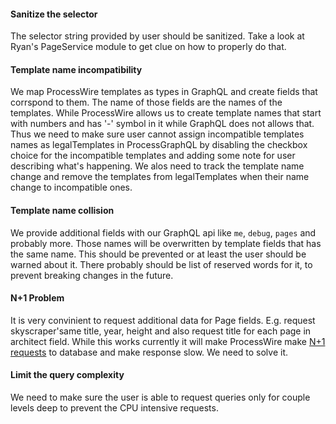 #### Sanitize the selector
The selector string provided by user should be sanitized. Take a look at Ryan's
PageService module to get clue on how to properly do that.

#### Template name incompatibility
We map ProcessWire templates as types in GraphQL and create fields that corrspond
to them. The name of those fields are the names of the templates. While ProcessWire
allows us to create template names that start with numbers and has '-' symbol in it
while GraphQL does not allows that. Thus we need to make sure user cannot assign
incompatible templates names as legalTemplates in ProcessGraphQL by disabling the
checkbox choice for the incompatible templates and adding some note for user describing
what's happening. We alos need to track the template name change and remove the templates
from legalTemplates when their name change to incompatible ones.

#### Template name collision
We provide additional fields with our GraphQL api like `me`, `debug`, `pages` and
probably more. Those names will be overwritten by template fields that has the same
name. This should be prevented or at least the user should be warned about it.
There probably should be list of reserved words for it, to prevent breaking changes
in the future.

#### N+1 Problem
It is very convinient to request additional data for Page fields. E.g. request skyscraper'same
title, year, height and also request title for each page in architect field. While this works
currently it will make ProcessWire make [N+1 requests][n1-problem] to database and make
response slow. We need to solve it.

#### Limit the query complexity
We need to make sure the user is able to request queries only for couple levels deep
to prevent the CPU intensive requests.



[n1-problem]: https://secure.phabricator.com/book/phabcontrib/article/n_plus_one/